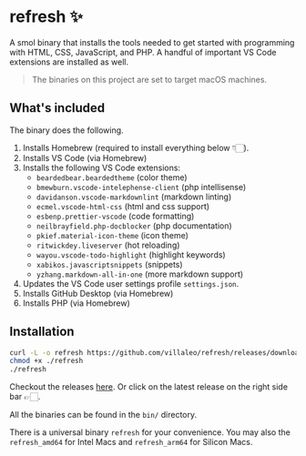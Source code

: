 # refresh ✨

A smol binary that installs the tools needed to get started with programming with HTML, CSS, JavaScript, and PHP. A handful of important VS Code extensions are installed as well.

> The binaries on this project are set to target macOS machines.

## What's included

The binary does the following.

1. Installs Homebrew (required to install everything below 👇🏻).
2. Installs VS Code (via Homebrew)
3. Installs the following VS Code extensions:
   - `beardedbear.beardedtheme` (color theme)
   - `bmewburn.vscode-intelephense-client` (php intellisense)
   - `davidanson.vscode-markdownlint` (markdown linting)
   - `ecmel.vscode-html-css` (html and css support)
   - `esbenp.prettier-vscode` (code formatting)
   - `neilbrayfield.php-docblocker` (php documentation)
   - `pkief.material-icon-theme` (icon theme)
   - `ritwickdey.liveserver` (hot reloading)
   - `wayou.vscode-todo-highlight` (highlight keywords)
   - `xabikos.javascriptsnippets` (snippets)
   - `yzhang.markdown-all-in-one` (more markdown support)
4. Updates the VS Code user settings profile `settings.json`.
5. Installs GitHub Desktop (via Homebrew)
6. Installs PHP (via Homebrew)

## Installation

```sh
curl -L -o refresh https://github.com/villaleo/refresh/releases/download/1.0.0/refresh
chmod +x ./refresh
./refresh
```

Checkout the releases [here](https://github.com/villaleo/refresh/releases). Or click on the latest release on the right side bar 👉🏻.

 All the binaries can be found in the `bin/` directory.

There is a universal binary `refresh` for your convenience. You may also the `refresh_amd64` for Intel Macs and `refresh_arm64` for Silicon Macs.
